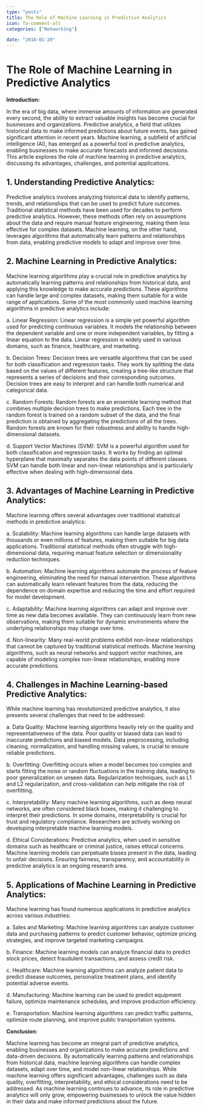 ```yaml
---
type: "posts"
title: The Role of Machine Learning in Predictive Analytics
icon: fa-comment-alt
categories: ["Networking"]

date: "2018-01-20"
---
```




# The Role of Machine Learning in Predictive Analytics

**Introduction:**

In the era of big data, where immense amounts of information are generated every second, the ability to extract valuable insights has become crucial for businesses and organizations. Predictive analytics, a field that utilizes historical data to make informed predictions about future events, has gained significant attention in recent years. Machine learning, a subfield of artificial intelligence (AI), has emerged as a powerful tool in predictive analytics, enabling businesses to make accurate forecasts and informed decisions. This article explores the role of machine learning in predictive analytics, discussing its advantages, challenges, and potential applications.

## 1. Understanding Predictive Analytics:

Predictive analytics involves analyzing historical data to identify patterns, trends, and relationships that can be used to predict future outcomes. Traditional statistical methods have been used for decades to perform predictive analytics. However, these methods often rely on assumptions about the data and require manual feature engineering, making them less effective for complex datasets. Machine learning, on the other hand, leverages algorithms that automatically learn patterns and relationships from data, enabling predictive models to adapt and improve over time.

## 2. Machine Learning in Predictive Analytics:

Machine learning algorithms play a crucial role in predictive analytics by automatically learning patterns and relationships from historical data, and applying this knowledge to make accurate predictions. These algorithms can handle large and complex datasets, making them suitable for a wide range of applications. Some of the most commonly used machine learning algorithms in predictive analytics include:

a. Linear Regression: Linear regression is a simple yet powerful algorithm used for predicting continuous variables. It models the relationship between the dependent variable and one or more independent variables, by fitting a linear equation to the data. Linear regression is widely used in various domains, such as finance, healthcare, and marketing.

b. Decision Trees: Decision trees are versatile algorithms that can be used for both classification and regression tasks. They work by splitting the data based on the values of different features, creating a tree-like structure that represents a series of decisions and their corresponding outcomes. Decision trees are easy to interpret and can handle both numerical and categorical data.

c. Random Forests: Random forests are an ensemble learning method that combines multiple decision trees to make predictions. Each tree in the random forest is trained on a random subset of the data, and the final prediction is obtained by aggregating the predictions of all the trees. Random forests are known for their robustness and ability to handle high-dimensional datasets.

d. Support Vector Machines (SVM): SVM is a powerful algorithm used for both classification and regression tasks. It works by finding an optimal hyperplane that maximally separates the data points of different classes. SVM can handle both linear and non-linear relationships and is particularly effective when dealing with high-dimensional data.

## 3. Advantages of Machine Learning in Predictive Analytics:

Machine learning offers several advantages over traditional statistical methods in predictive analytics:

a. Scalability: Machine learning algorithms can handle large datasets with thousands or even millions of features, making them suitable for big data applications. Traditional statistical methods often struggle with high-dimensional data, requiring manual feature selection or dimensionality reduction techniques.

b. Automation: Machine learning algorithms automate the process of feature engineering, eliminating the need for manual intervention. These algorithms can automatically learn relevant features from the data, reducing the dependence on domain expertise and reducing the time and effort required for model development.

c. Adaptability: Machine learning algorithms can adapt and improve over time as new data becomes available. They can continuously learn from new observations, making them suitable for dynamic environments where the underlying relationships may change over time.

d. Non-linearity: Many real-world problems exhibit non-linear relationships that cannot be captured by traditional statistical methods. Machine learning algorithms, such as neural networks and support vector machines, are capable of modeling complex non-linear relationships, enabling more accurate predictions.

## 4. Challenges in Machine Learning-based Predictive Analytics:

While machine learning has revolutionized predictive analytics, it also presents several challenges that need to be addressed:

a. Data Quality: Machine learning algorithms heavily rely on the quality and representativeness of the data. Poor quality or biased data can lead to inaccurate predictions and biased models. Data preprocessing, including cleaning, normalization, and handling missing values, is crucial to ensure reliable predictions.

b. Overfitting: Overfitting occurs when a model becomes too complex and starts fitting the noise or random fluctuations in the training data, leading to poor generalization on unseen data. Regularization techniques, such as L1 and L2 regularization, and cross-validation can help mitigate the risk of overfitting.

c. Interpretability: Many machine learning algorithms, such as deep neural networks, are often considered black boxes, making it challenging to interpret their predictions. In some domains, interpretability is crucial for trust and regulatory compliance. Researchers are actively working on developing interpretable machine learning models.

d. Ethical Considerations: Predictive analytics, when used in sensitive domains such as healthcare or criminal justice, raises ethical concerns. Machine learning models can perpetuate biases present in the data, leading to unfair decisions. Ensuring fairness, transparency, and accountability in predictive analytics is an ongoing research area.

## 5. Applications of Machine Learning in Predictive Analytics:

Machine learning has found numerous applications in predictive analytics across various industries:

a. Sales and Marketing: Machine learning algorithms can analyze customer data and purchasing patterns to predict customer behavior, optimize pricing strategies, and improve targeted marketing campaigns.

b. Finance: Machine learning models can analyze financial data to predict stock prices, detect fraudulent transactions, and assess credit risk.

c. Healthcare: Machine learning algorithms can analyze patient data to predict disease outcomes, personalize treatment plans, and identify potential adverse events.

d. Manufacturing: Machine learning can be used to predict equipment failure, optimize maintenance schedules, and improve production efficiency.

e. Transportation: Machine learning algorithms can predict traffic patterns, optimize route planning, and improve public transportation systems.

**Conclusion:**

Machine learning has become an integral part of predictive analytics, enabling businesses and organizations to make accurate predictions and data-driven decisions. By automatically learning patterns and relationships from historical data, machine learning algorithms can handle complex datasets, adapt over time, and model non-linear relationships. While machine learning offers significant advantages, challenges such as data quality, overfitting, interpretability, and ethical considerations need to be addressed. As machine learning continues to advance, its role in predictive analytics will only grow, empowering businesses to unlock the value hidden in their data and make informed predictions about the future.